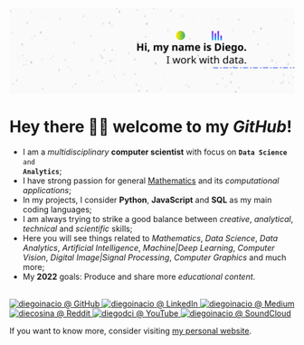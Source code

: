 ![image.svg](image.svg)

# Hey there 👋🏾 welcome to my _GitHub_!

- I am a <em>multidisciplinary</em> <strong>computer scientist</strong> with focus on <code><strong>Data Science</strong> and <strong>Analytics</strong></code>;
- I have strong passion for general <ins>Mathematics</ins> and its <em>computational applications</em>;
- In my projects, I consider <strong>Python</strong>, <strong>JavaScript</strong> and <strong>SQL</strong> as my main coding languages;
- I am always trying to strike a good balance between <em>creative</em>, <em>analytical</em>, <em>technical</em> and <em>scientific</em> skills;
- Here you will see things related to <em>Mathematics</em>, <em>Data Science</em>, <em>Data Analytics</em>, <em>Artificial Intelligence</em>, <em>Machine|Deep Learning</em>, <em>Computer Vision</em>, <em>Digital Image|Signal Processing</em>, <em>Computer Graphics</em> and much more;
- My <strong>2022</strong> goals: Produce and share more <em>educational content</em>.

<br>

<a href="https://github.com/diegoinacio/" target="_blank">
  <img alt="diegoinacio @ GitHub" title="diegoinacio @ GitHub" src="https://img.icons8.com/dusk/50/26e07f/github.png"/>
</a>
<a href="https://www.linkedin.com/in/diegoinacio/" target="_blank">
  <img alt="diegoinacio @ LinkedIn" title="diegoinacio @ LinkedIn" src="https://img.icons8.com/dusk/50/26e07f/linkedin.png"/>
</a>
<a href="https://diegoinacio.medium.com/" target="_blank">
  <img alt="diegoinacio @ Medium" title="diegoinacio @ Medium" src="https://img.icons8.com/dusk/50/26e07f/medium-new.png"/>
</a>
<a href="https://www.reddit.com/user/diecosina/" target="_blank">
  <img alt="diecosina @ Reddit" title="diecosina @ Reddit" src="https://img.icons8.com/dusk/50/26e07f/reddit.png"/>
</a>
<a href="https://www.youtube.com/user/diegodci/" target="_blank">
  <img alt="diegodci @ YouTube" title="diegodci @ YouTube" src="https://img.icons8.com/dusk/50/26e07f/youtube-play.png"/>
</a>
<a href="https://soundcloud.com/diegoinacio/" target="_blank">
  <img alt="diegoinacio @ SoundCloud" title="diegoinacio @ SoundCloud" src="https://img.icons8.com/dusk/50/26e07f/soundcloud.png"/>
</a>

<br>

If you want to know more, consider visiting [my personal website](https://diegoinacio.github.io/).
